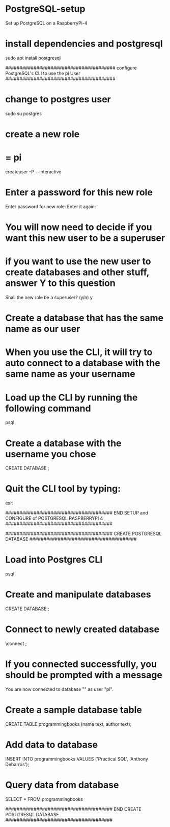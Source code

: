 # PostgreSQL-setup
Set up PostgreSQL on a RaspberryPi-4



# install dependencies and postgresql
sudo apt install postgresql


#######################################
configure PostgreSQL's CLI to use the pi User
#######################################

# change to postgres user
sudo su postgres

# create a new role
# <username> = pi
createuser <username> -P --interactive

# Enter a password for this new role
Enter password for new role:
Enter it again:

# You will now need to decide if you want this new user to be a superuser
# if you want to use the new user to create databases and other stuff, answer Y to this question
Shall the new role be a superuser? (y/n) y

# Create a database that has the same name as our user
# When you use the CLI, it will try to auto connect to a database with the same name as your username

# Load up the CLI by running the following command
psql

# Create a database with the username you chose
CREATE DATABASE <username>;

# Quit the CLI tool by typing:
exit

######################################
END SETUP and CONFIGURE of POSTGRESQL RASPBERRYPI 4
######################################




######################################
CREATE POSTGRESQL DATABASE
######################################

# Load into Postgres CLI
psql

# Create and manipulate databases
CREATE DATABASE <database-name>;

# Connect to newly created database
\connect <database-name>;

# If you connected successfully, you should be prompted with a message
You are now connected to database "<database-name>" as user "pi".

# Create a sample database table
CREATE TABLE programmingbooks (name text, author text);

# Add data to database
INSERT INTO programmingbooks VALUES ('Practical SQL', 'Anthony Debarros');

# Query data from database
SELECT * FROM programmingbooks


######################################
END CREATE POSTGRESQL DATABASE
######################################
